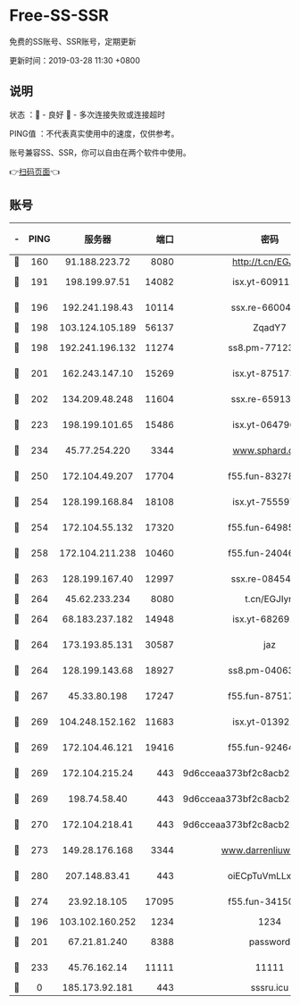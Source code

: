 # Free-SS-SSR

免费的SS账号、SSR账号，定期更新

更新时间：2019-03-28 11:30 +0800

## 说明

状态     ：🙂 - 良好 🙁 - 多次连接失败或连接超时

PING值   ：不代表真实使用中的速度，仅供参考。

账号兼容SS、SSR，你可以自由在两个软件中使用。

👉[扫码页面](https://liesauer.github.io/Free-SS-SSR/)👈

## 账号

|-|PING|服务器|端口|密码|加密方式|区域|
|:----:|:----:|:-----:|-----:|:----:|:----:|:----:|
|🙂|160|91.188.223.72|8080|http://t.cn/EGJIyrl|rc4-md5|RU|
|🙂|191|198.199.97.51|14082|isx.yt-60911167|aes-256-cfb|US|
|🙂|196|192.241.198.43|10114|ssx.re-66004566|aes-256-cfb|US|
|🙂|198|103.124.105.189|56137|ZqadY7|chacha20|US|
|🙂|198|192.241.196.132|11274|ss8.pm-77123125|aes-256-cfb|US|
|🙂|201|162.243.147.10|15269|isx.yt-87517333|aes-256-cfb|US|
|🙂|202|134.209.48.248|11604|ssx.re-65913354|aes-256-cfb|US|
|🙂|223|198.199.101.65|15486|isx.yt-06479676|aes-256-cfb|US|
|🙂|234|45.77.254.220|3344|www.sphard.com|aes-256-cfb|SG|
|🙂|250|172.104.49.207|17704|f55.fun-83278419|aes-256-cfb|SG|
|🙂|254|128.199.168.84|18108|isx.yt-75559783|aes-256-cfb|SG|
|🙂|254|172.104.55.132|17320|f55.fun-64985586|aes-256-cfb|SG|
|🙂|258|172.104.211.238|10460|f55.fun-24046186|aes-256-cfb|US|
|🙂|263|128.199.167.40|12997|ssx.re-08454589|aes-256-cfb|SG|
|🙂|264|45.62.233.234|8080|t.cn/EGJIyrl|rc4-md5|CA|
|🙂|264|68.183.237.182|14948|isx.yt-68269192|aes-256-cfb|SG|
|🙂|264|173.193.85.131|30587|jaz|aes-256-cfb|US|
|🙂|264|128.199.143.68|18927|ss8.pm-04063806|aes-256-cfb|SG|
|🙂|267|45.33.80.198|17247|f55.fun-87517623|aes-256-cfb|US|
|🙂|269|104.248.152.162|11683|isx.yt-01392151|aes-256-cfb|SG|
|🙂|269|172.104.46.121|19416|f55.fun-92464181|aes-256-cfb|SG|
|🙂|269|172.104.215.24|443|9d6cceaa373bf2c8acb22e60b6a58be6|aes-256-cfb|US|
|🙂|269|198.74.58.40|443|9d6cceaa373bf2c8acb22e60b6a58be6|aes-256-cfb|US|
|🙂|270|172.104.218.41|443|9d6cceaa373bf2c8acb22e60b6a58be6|aes-256-cfb|US|
|🙂|273|149.28.176.168|3344|www.darrenliuwei.com|aes-256-cfb|AU|
|🙂|280|207.148.83.41|443|oiECpTuVmLLxk4Ts|aes-256-cfb|AU|
|🙂|274|23.92.18.105|17095|f55.fun-34150095|aes-256-cfb|US|
|🙁|196|103.102.160.252|1234|1234|rc4-md5|JP|
|🙁|201|67.21.81.240|8388|password|aes-256-cfb|US|
|🙁|233|45.76.162.14|11111|11111|aes-256-cfb|SG|
|🙁|0|185.173.92.181|443|sssru.icu|rc4-md5|RU|
